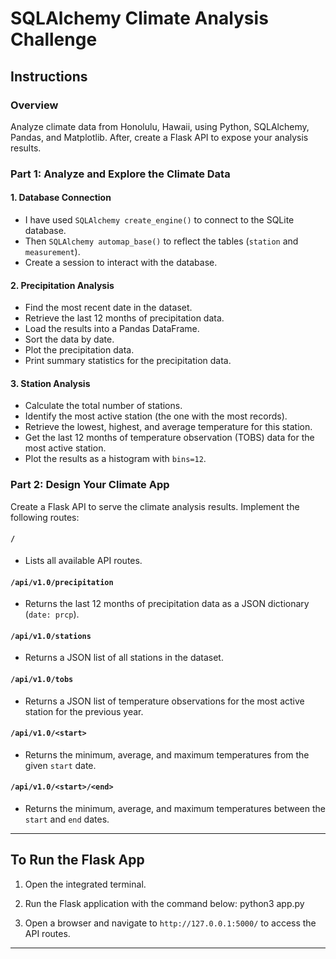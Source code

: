 # SQLAlchemy Climate Analysis Challenge

## Instructions

### Overview
Analyze climate data from Honolulu, Hawaii, using Python, SQLAlchemy, Pandas, and Matplotlib. After, create a Flask API to expose your analysis results.

### Part 1: Analyze and Explore the Climate Data

#### 1. Database Connection
- I have used `SQLAlchemy create_engine()` to connect to the SQLite database.
- Then `SQLAlchemy automap_base()` to reflect the tables (`station` and `measurement`).
- Create a session to interact with the database.

#### 2. Precipitation Analysis
- Find the most recent date in the dataset.
- Retrieve the last 12 months of precipitation data.
- Load the results into a Pandas DataFrame.
- Sort the data by date.
- Plot the precipitation data.
- Print summary statistics for the precipitation data.

#### 3. Station Analysis
- Calculate the total number of stations.
- Identify the most active station (the one with the most records).
- Retrieve the lowest, highest, and average temperature for this station.
- Get the last 12 months of temperature observation (TOBS) data for the most active station.
- Plot the results as a histogram with `bins=12`.

### Part 2: Design Your Climate App

Create a Flask API to serve the climate analysis results. Implement the following routes:

#### `/`
- Lists all available API routes.

#### `/api/v1.0/precipitation`
- Returns the last 12 months of precipitation data as a JSON dictionary (`date: prcp`).

#### `/api/v1.0/stations`
- Returns a JSON list of all stations in the dataset.

#### `/api/v1.0/tobs`
- Returns a JSON list of temperature observations for the most active station for the previous year.

#### `/api/v1.0/<start>`
- Returns the minimum, average, and maximum temperatures from the given `start` date.

#### `/api/v1.0/<start>/<end>`
- Returns the minimum, average, and maximum temperatures between the `start` and `end` dates.

---

## To Run the Flask App

1. Open the integrated terminal.
2. Run the Flask application with the command below:
      python3 app.py
   
3. Open a browser and navigate to `http://127.0.0.1:5000/` to access the API routes.

---


